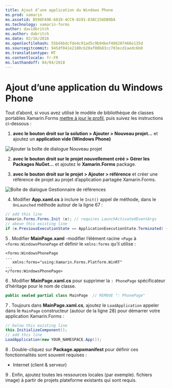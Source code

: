 ```yaml
---
title: Ajout d’une application du Windows Phone
ms.prod: xamarin
ms.assetid: B598FA9D-6818-4CC9-8191-838C156DB9DA
ms.technology: xamarin-forms
author: davidbritch
ms.author: dabritch
ms.date: 02/16/2016
ms.openlocfilehash: 55bd4bdcfde4c91ad5c9b94bef486207466e135d
ms.sourcegitcommit: 945df041e2180cb20af08b83cc703ecd1aedc6b0
ms.translationtype: MT
ms.contentlocale: fr-FR
ms.lasthandoff: 04/04/2018
---
```

# <a name="adding-a-windows-phone-app"></a>Ajout d’une application du Windows Phone


Tout d’abord, si vous avez utilisé le modèle de bibliothèque de classes portables Xamarin.Forms [mettre à jour le profil](~/xamarin-forms/platform/windows/installation/index.md), puis suivez les instructions ci-dessous :

1. **avec le bouton droit sur la solution > Ajouter > Nouveau projet...**  et ajoutez un **application vide (Windows Phone)**

  ![](phone-images/add-wp81.png "Ajouter la boîte de dialogue Nouveau projet")

2. **avec le bouton droit sur le projet nouvellement créé > Gérer les Packages NuGet...**  et ajoutez le **Xamarin.Forms** package.

3. **avec le bouton droit sur le projet > Ajouter > référence** et créer une référence de projet au projet d’application partagée Xamarin.Forms.

  ![](phone-images/addref.png "Boîte de dialogue Gestionnaire de références")

4. Modifier **App.xaml.cs** à inclure le `Init()` appel de méthode, dans le `OnLaunched` méthode autour de la ligne 67 :

```csharp
// add this line
Xamarin.Forms.Forms.Init (e); // requires LaunchActivatedEventArgs
// above this existing line
if (e.PreviousExecutionState == ApplicationExecutionState.Terminated) {}
```

 5 . Modifier **MainPage.xaml** -modifier l’élément racine `<Page` à `<forms:WindowsPhonePage` *et* définir le `xmlns:forms` qu’il utilise :

```xaml
<forms:WindowsPhonePage
...
   xmlns:forms="using:Xamarin.Forms.Platform.WinRT"
...
</forms:WindowsPhonePage>
```

 6 . Modifier **MainPage.xaml.cs** pour supprimer la `: PhonePage` spécificateur d’héritage pour le nom de classe.

```csharp
public sealed partial class MainPage  // REMOVE ": PhonePage"
```

 7 . Toujours dans **MainPage.xaml.cs**, ajoutez le `LoadApplication` appeler dans le `MainPage` constructeur (autour de la ligne 28) pour démarrer votre application Xamarin.Forms :

```csharp
// below this existing line
this.InitializeComponent();
// add this line
LoadApplication(new YOUR_NAMESPACE.App());
```

8 . Double-cliquez sur **Package.appxmanifest** pour définir ces fonctionnalités sont souvent requises :

  * Internet (client & serveur)

9 . Enfin, ajoutez toutes les ressources locales (par exemple). fichiers image) à partir de projets plateforme existants qui sont requis.

